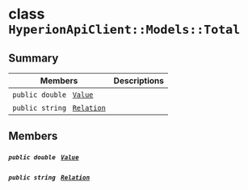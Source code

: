 # class `HyperionApiClient::Models::Total` 

## Summary

 Members                                | Descriptions                                
----------------------------------------|---------------------------------------------
`public double ` [`Value`](#class_hyperion_api_client_1_1_models_1_1_total_1a7b7e5af44fffe84c91c63ba0781ffdb3) | 
`public string ` [`Relation`](#class_hyperion_api_client_1_1_models_1_1_total_1a90e07fddb4017bee667a0b2fe13a33d9) | 

## Members

##### `public double ` [`Value`](#class_hyperion_api_client_1_1_models_1_1_total_1a7b7e5af44fffe84c91c63ba0781ffdb3) 

##### `public string ` [`Relation`](#class_hyperion_api_client_1_1_models_1_1_total_1a90e07fddb4017bee667a0b2fe13a33d9) 

